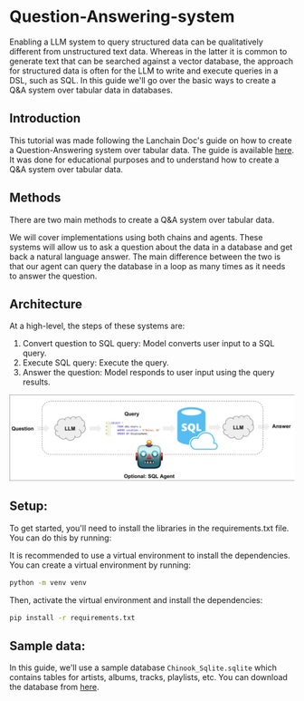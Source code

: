 # Question-Answering-system

Enabling a LLM system to query structured data can be qualitatively different from unstructured text data. Whereas in the latter it is common to generate text that can be searched against a vector database, the approach for structured data is often for the LLM to write and execute queries in a DSL, such as SQL. In this guide we'll go over the basic ways to create a Q&A system over tabular data in databases.

## Introduction
This tutorial was made following the Lanchain Doc's guide on how to create a Question-Answering system over tabular data. The guide is available [here](https://docs.lanternai.com/docs/question-answering-system-over-tabular-data). It was done for educational purposes and to understand how to create a Q&A system over tabular data.

## Methods
There are two main methods to create a Q&A system over tabular data.

We will cover implementations using both chains and agents. These systems will allow us to ask a question about the data in a database and get back a natural language answer. The main difference between the two is that our agent can query the database in a loop as many times as it needs to answer the question.

## Architecture

At a high-level, the steps of these systems are:

1. Convert question to SQL query: Model converts user input to a SQL query.
2. Execute SQL query: Execute the query.
3. Answer the question: Model responds to user input using the query results.

![Texto Alternativo](./assets/img.jpg)


## Setup:

To get started, you'll need to install the libraries in the requirements.txt file. You can do this by running:

It is recommended to use a virtual environment to install the dependencies. You can create a virtual environment by running:

```bash
python -m venv venv
```

Then, activate the virtual environment and install the dependencies:

```bash
pip install -r requirements.txt
```

## Sample data:

In this guide, we'll use a sample database `Chinook_Sqlite.sqlite` which contains tables for artists, albums, tracks, playlists, etc. You can download the database from [here](https://www.sqlitetutorial.net/sqlite-sample-database/).